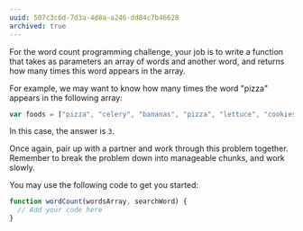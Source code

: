 ```yaml
---
uuid: 507c3c6d-7d3a-4d8a-a246-dd84c7b46628
archived: true
---
```


For the word count programming challenge, your job is to write a function that takes as parameters an array of words and another word, and returns how many times this word appears in the array.

For example, we may want to know how many times the word "pizza" appears in the following array:

```javascript
var foods = ["pizza", "celery", "bananas", "pizza", "lettuce", "cookies", "pizza"]
```

In this case, the answer is `3`.

Once again, pair up with a partner and work through this problem together. Remember to break the problem down into manageable chunks, and work slowly.

You may use the following code to get you started:

```javascript
function wordCount(wordsArray, searchWord) {
  // Add your code here
}
```
